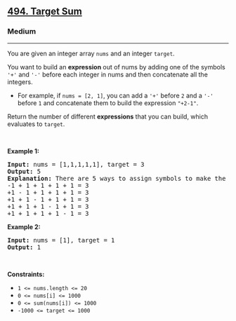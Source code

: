 <h2><a href="https://leetcode.com/problems/target-sum/">494. Target Sum</a></h2><h3>Medium</h3><hr><div><p>You are given an integer array <code>nums</code> and an integer <code>target</code>.</p>

<p>You want to build an <strong>expression</strong> out of nums by adding one of the symbols <code>'+'</code> and <code>'-'</code> before each integer in nums and then concatenate all the integers.</p>

<ul>
	<li>For example, if <code>nums = [2, 1]</code>, you can add a <code>'+'</code> before <code>2</code> and a <code>'-'</code> before <code>1</code> and concatenate them to build the expression <code>"+2-1"</code>.</li>
</ul>

<p>Return the number of different <strong>expressions</strong> that you can build, which evaluates to <code>target</code>.</p>

<p>&nbsp;</p>
<p><strong class="example">Example 1:</strong></p>

<pre><strong>Input:</strong> nums = [1,1,1,1,1], target = 3
<strong>Output:</strong> 5
<strong>Explanation:</strong> There are 5 ways to assign symbols to make the sum of nums be target 3.
-1 + 1 + 1 + 1 + 1 = 3
+1 - 1 + 1 + 1 + 1 = 3
+1 + 1 - 1 + 1 + 1 = 3
+1 + 1 + 1 - 1 + 1 = 3
+1 + 1 + 1 + 1 - 1 = 3
</pre>

<p><strong class="example">Example 2:</strong></p>

<pre><strong>Input:</strong> nums = [1], target = 1
<strong>Output:</strong> 1
</pre>

<p>&nbsp;</p>
<p><strong>Constraints:</strong></p>

<ul>
	<li><code>1 &lt;= nums.length &lt;= 20</code></li>
	<li><code>0 &lt;= nums[i] &lt;= 1000</code></li>
	<li><code>0 &lt;= sum(nums[i]) &lt;= 1000</code></li>
	<li><code>-1000 &lt;= target &lt;= 1000</code></li>
</ul>
</div>